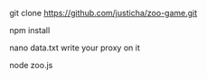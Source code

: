 git clone https://github.com/justicha/zoo-game.git

npm install

nano data.txt
write your proxy on it

node zoo.js

